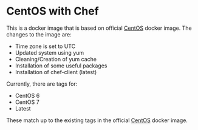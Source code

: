 # CentOS with Chef

This is a docker image that is based on official [CentOS](https://registry.hub.docker.com/_/centos/) docker image. The changes to the image are:

* Time zone is set to UTC
* Updated system using yum
* Cleaning/Creation of yum cache
* Installation of some useful packages
* Installation of chef-client (latest)

Currently, there are tags for:

* CentOS 6
* CentOS 7
* Latest

These match up to the existing tags in the official [CentOS](https://registry.hub.docker.com/_/centos/tags/manage/) docker image.